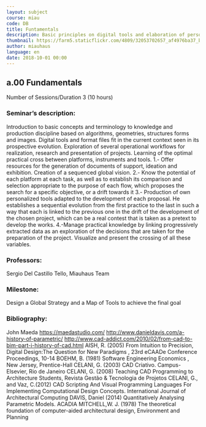 ```yaml
---
layout: subject
course: miau
code: DB
title: Funtamentals
description: Basic principles on digital tools and elaboration of personalized professional workflows
thumbnail: https://farm5.staticflickr.com/4809/32053702657_af4976ba37_b.jpg
author: miauhaus
language: en
date: 2018-10-01 00:00
---
```

## a.00 Fundamentals
Number of Sessions/Duration 3 (10 hours)

### Seminar’s description:
Introduction to basic concepts and terminology to knowledge and production discipline based on algorithms, geometries, structures forms and images. Digital tools and format files fit in the current context seen in its prospective evolution. Exploration of several operational workflows for realization, research and presentation of projects. Learning of the optimal practical cross between platforms, instruments and tools.
1.- Offer resources for the generation of documents of support, ideation and exhibition. Creation of a sequenced global vision.
2.- Know the potential of each platform at each task, as well as to establish its comparison and selection
appropriate to the purpose of each flow, which proposes the search for a specific objective, or a drift
towards it
3.- Production of own personalized tools adapted to the development of each proposal. He
establishes a sequential evolution from the first practice to the last in such a way that each
is linked to the previous one in the drift of the development of the chosen project, which can be a real contest
that is taken as a pretext to develop the works.
4.-Manage practical knowledge by linking progressively extracted data as an exploration of the
decisions that are taken for the preparation of the project. Visualize and present the crossing of all
these variables.

### Professors:
Sergio Del Castillo Tello, Miauhaus Team

### Milestone:
Design a Global Strategy and a Map of Tools to achieve the final goal

### Bibliography:
John Maeda https://maedastudio.com/ 
http://www.danieldavis.com/a-history-of-parametric/
http://www.cad-addict.com/2010/02/from-cad-to-bim-part-i-history-of-cad.html
AISH, R. (2005) From Intuition to Precision, Digital Design:The Question for New Paradigms , 23rd
eCAADe Conference Proceedings, 10-14
BOEHM, B. (1981) Software Engineering Economics , New Jersey, Prentice-Hall
CELANI, G. (2003) CAD Criativo. Campus-Elsevier, Rio de Janeiro
CELANI, G. (2008) Teaching CAD Programming to Architecture Students, Revista Gestão &
Tecnologia de Projetos
CELANI, G., and Vaz, C.(2012) CAD Scripting And Visual Programming Languages For Implementing
Computational Design Concepts. International Journal of Architectural Computing
DAVIS, Daniel (2014) Quantitatively Analysing Parametric Models. ACADIA
MITCHELL,W. J. (1978) The theoretical foundation of computer-aided architectural design,
Environment and Planning

